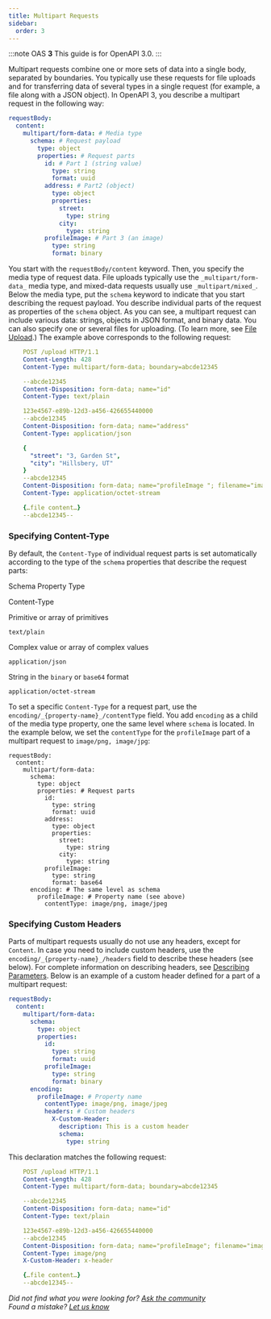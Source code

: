 ```yaml
---
title: Multipart Requests
sidebar:
  order: 3
---
```


:::note
OAS **3** This guide is for OpenAPI 3.0.
:::

Multipart requests combine one or more sets of data into a single body, separated by boundaries. You typically use these requests for file uploads and for transferring data of several types in a single request (for example, a file along with a JSON object). In OpenAPI 3, you describe a multipart request in the following way:

```yaml
requestBody:
  content:
    multipart/form-data: # Media type
      schema: # Request payload
        type: object
        properties: # Request parts
          id: # Part 1 (string value)
            type: string
            format: uuid
          address: # Part2 (object)
            type: object
            properties:
              street:
                type: string
              city:
                type: string
          profileImage: # Part 3 (an image)
            type: string
            format: binary
```

You start with the `requestBody/content` keyword. Then, you specify the media type of request data. File uploads typically use the `_multipart/form-data_` media type, and mixed-data requests usually use `_multipart/mixed_`. Below the media type, put the `schema` keyword to indicate that you start describing the request payload. You describe individual parts of the request as properties of the `schema` object. As you can see, a multipart request can include various data: strings, objects in JSON format, and binary data. You can also specify one or several files for uploading. (To learn more, see [File Upload](/specification/describing-request-body/file-upload/).) The example above corresponds to the following request:

```yaml
    POST /upload HTTP/1.1
    Content-Length: 428
    Content-Type: multipart/form-data; boundary=abcde12345

    --abcde12345
    Content-Disposition: form-data; name="id"
    Content-Type: text/plain

    123e4567-e89b-12d3-a456-426655440000
    --abcde12345
    Content-Disposition: form-data; name="address"
    Content-Type: application/json

    {
      "street": "3, Garden St",
      "city": "Hillsbery, UT"
    }
    --abcde12345
    Content-Disposition: form-data; name="profileImage "; filename="image1.png"
    Content-Type: application/octet-stream

    {…file content…}
    --abcde12345--
```

### Specifying Content-Type

By default, the `Content-Type` of individual request parts is set automatically according to the type of the `schema` properties that describe the request parts:

Schema Property Type

Content-Type

Primitive or array of primitives

`text/plain`

Complex value or array of complex values

`application/json`

String in the `binary` or `base64` format

`application/octet-stream`

To set a specific `Content-Type` for a request part, use the `encoding/_{property-name}_/contentType` field. You add `encoding` as a child of the media type property, one the same level where `schema` is located. In the example below, we set the `contentType` for the `profileImage` part of a multipart request to `image/png, image/jpg`:

    requestBody:
      content:
        multipart/form-data:
          schema:
            type: object
            properties: # Request parts
              id:
                type: string
                format: uuid
              address:
                type: object
                properties:
                  street:
                    type: string
                  city:
                    type: string
              profileImage:
                type: string
                format: base64
          encoding: # The same level as schema
            profileImage: # Property name (see above)
              contentType: image/png, image/jpeg

### Specifying Custom Headers

Parts of multipart requests usually do not use any headers, except for `Content`. In case you need to include custom headers, use the `encoding/_{property-name}_/headers` field to describe these headers (see below). For complete information on describing headers, see [Describing Parameters](/specification/describing-parameters/). Below is an example of a custom header defined for a part of a multipart request:

```yaml
requestBody:
  content:
    multipart/form-data:
      schema:
        type: object
        properties:
          id:
            type: string
            format: uuid
          profileImage:
            type: string
            format: binary
      encoding:
        profileImage: # Property name
          contentType: image/png, image/jpeg
          headers: # Custom headers
            X-Custom-Header:
              description: This is a custom header
              schema:
                type: string
```

This declaration matches the following request:

```yaml
    POST /upload HTTP/1.1
    Content-Length: 428
    Content-Type: multipart/form-data; boundary=abcde12345

    --abcde12345
    Content-Disposition: form-data; name="id"
    Content-Type: text/plain

    123e4567-e89b-12d3-a456-426655440000
    --abcde12345
    Content-Disposition: form-data; name="profileImage"; filename="image1.png"
    Content-Type: image/png
    X-Custom-Header: x-header

    {…file content…}
    --abcde12345--
```

_Did not find what you were looking for? [Ask the community](https://community.smartbear.com/t5/Swagger-Open-Source-Tools/bd-p/SwaggerOSTools)  
Found a mistake? [Let us know](https://github.com/swagger-api/swagger.io/issues)_
